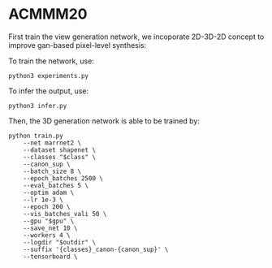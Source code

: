 # ACMMM20




First train the view generation network, we incoporate 2D-3D-2D concept to improve gan-based pixel-level synthesis:

To train the network, use:
```
python3 experiments.py
```

To infer the output, use:
```
python3 infer.py
```

Then, the 3D generation network is able to be trained by:
```
python train.py 
    --net marrnet2 \
    --dataset shapenet \
    --classes "$class" \
    --canon_sup \
    --batch_size 8 \
    --epoch_batches 2500 \
    --eval_batches 5 \
    --optim adam \
    --lr 1e-3 \
    --epoch 200 \
    --vis_batches_vali 50 \
    --gpu "$gpu" \
    --save_net 10 \
    --workers 4 \
    --logdir "$outdir" \
    --suffix '{classes}_canon-{canon_sup}' \
    --tensorboard \
```

